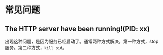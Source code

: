 # 常见问题

## The HTTP server have been running!(PID: xx) 

出现这种问题，是因为服务已经启动了。通常两种方式解决，第一种方式，stop 服务。第二种方式，`kill pid`。
